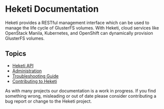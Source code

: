 
# Heketi Documentation

Heketi provides a RESTful management interface which can be used to manage
the life cycle of GlusterFS volumes. With Heketi, cloud services like
OpenStack Manila, Kubernetes, and OpenShift can dynamically provision GlusterFS
volumes.

## Topics

* [Heketi API](./api/api.md)
* [Administration](./admin/readme.md)
* [Troubleshooting Guide](./troubleshooting.md)
* [Contributing to Heketi](./contributing.md)


As with many projects our documentation is a work in progress. If you
find something wrong, misleading or out of date please consider
contributing a bug report or change to the Heketi project.
